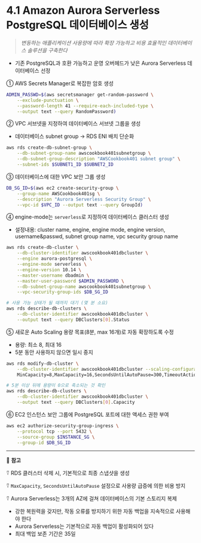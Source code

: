 # 4.1 Amazon Aurora Serverless PostgreSQL 데이터베이스 생성

> _변동하는 애플리케이션 사용량에 따라 확장 가능하고 비용 효율적인 데이터베이스 솔루션을 구축한다_

- 기존 PostgreSQL과 호환 가능하고 운영 오버헤드가 낮은 Aurora Serverless 데이터베이스 선정

① AWS Secrets Manager로 복잡한 암호 생성

```bash
ADMIN_PASSWD=$(aws secretsmanager get-random-password \
	--exclude-punctuation \
	--password-length 41 --require-each-included-type \
	--output text --query RandomPassword)
```

② VPC 서브넷을 지정하여 데이터베이스 서브넷 그룹을 생성

- 데이터베이스 subnet group → RDS ENI 배치 단순화

```bash
aws rds create-db-subnet-group \
	--db-subnet-group-name awscookbook401subnetgroup \
	--db-subnet-group-description "AWSCookbook401 subnet group" \
	--subnet-ids $SUBNET1_ID $SUBNET2_ID
```

③ 데이터베이스에 대한 VPC 보안 그룹 생성

```bash
DB_SG_ID=$(aws ec2 create-security-group \
	--group-name AWSCookbook401sg \
	--description "Aurora Serverless Security Group" \
	--vpc-id $VPC_ID --output text --query GroupId)
```

④ engine-mode는 `serverless`로 지정하여 데이터베이스 클러스터 생성

- 설정내용: cluster name, engine, engine mode, engine version, username&passwd, subnet group name, vpc security group name

```bash
aws rds create-db-cluster \
	--db-cluster-identifier awscookbook401dbcluster \
	--engine aurora-postgresql \
	--engine-mode serverless \
	--engine-version 10.14 \
	--master-username dbadmin \
	--master-user-password $ADMIN_PASSWORD \
	--db-subnet-group-name awscookbook401subnetgroup \
	--vpc-security-group-ids $DB_SG_ID
```

```bash
# 사용 가능 상태가 될 때까지 대기 (몇 분 소요)
aws rds describe-db-clusters \
	--db-cluster-identifier awscookbook401dbcluster \
	--output text --query DBClusters[0].Status
```

⑤ 새로운 Auto Scaling 용량 목표(8분, max 16개)로 자동 확장하도록 수정

- 용량: 최소 8, 최대 16
- 5분 동안 사용하지 않으면 일시 중지

```bash
aws rds modify-db-cluster \
	--db-cluster-identifier awscookbook401dbcluster --scaling-configuration \
	MinCapacity=8,MaxCapacity=16,SecondsUntilAutoPause=300,TimeoutAction='ForceApplyCapacityChange',AutoPause=true
```

```bash
# 5분 이상 뒤에 용량이 0으로 축소되는 것 확인
aws rds describe-db-clusters \
	--db-cluster-identifier awscookbook401dbcluster \
	--output text --query DBClusters[0].Capacity
```

⑥ EC2 인스턴스 보안 그룹에 PostgreSQL 포트에 대한 액세스 권한 부여

```bash
aws ec2 authorize-security-group-ingress \
	--protocol tcp --port 5432 \
	--source-group $INSTANCE_SG \
	--group-id $DB_SG_ID
```

---

🥕 **참고**

⍢ RDS 클러스터 삭제 시, 기본적으로 최종 스냅샷을 생성

⍢ `MaxCapacity`, `SecondsUntilAutoPause` 설정으로 사용량 급증에 의한 비용 방지

⍢ Aurora Serverless는 3개의 AZ에 걸쳐 데이터베이스의 기본 스토리지 복제

- 강한 복원력을 갖지만, 작동 오류를 방지하기 위한 자동 백업을 지속적으로 사용해야 한다
- Aurora Serverless는 기본적으로 자동 백업이 활성화되어 있다
- 최대 백업 보존 기간은 35일
